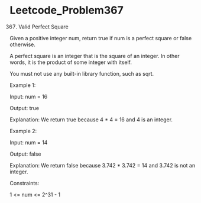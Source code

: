 # Leetcode_Problem367



367. Valid Perfect Square




Given a positive integer num, return true if num is a perfect square or false otherwise.




A perfect square is an integer that is the square of an integer. In other words, it is the product of some integer with itself.




You must not use any built-in library function, such as sqrt.

 

Example 1:



Input: num = 16




Output: true




Explanation: We return true because 4 * 4 = 16 and 4 is an integer.




Example 2:




Input: num = 14




Output: false




Explanation: We return false because 3.742 * 3.742 = 14 and 3.742 is not an integer.
 



Constraints:





1 <= num <= 2^31 - 1
